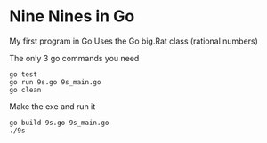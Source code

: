 # Nine Nines in Go

My first program in Go
Uses the Go big.Rat class (rational numbers)

The only 3 go commands you need
```
go test
go run 9s.go 9s_main.go
go clean
```

Make the exe and run it
```
go build 9s.go 9s_main.go
./9s
```
